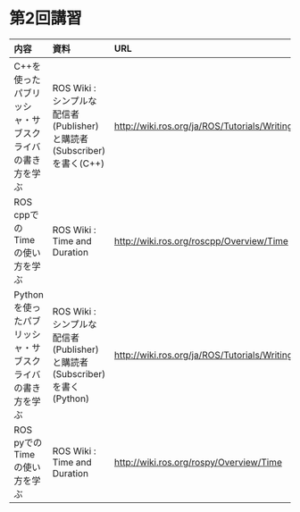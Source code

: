 # 第2回講習

|内容|資料|URL|
|:-|:-|:-|
|C++を使ったパブリッシャ・サブスクライバの書き方を学ぶ|ROS Wiki : シンプルな配信者(Publisher)と購読者(Subscriber)を書く(C++)|http://wiki.ros.org/ja/ROS/Tutorials/WritingPublisherSubscriber%28c%2B%2B%29|
|ROS cppでのTimeの使い方を学ぶ|ROS Wiki : Time and Duration|http://wiki.ros.org/roscpp/Overview/Time|
|Pythonを使ったパブリッシャ・サブスクライバの書き方を学ぶ|ROS Wiki : シンプルな配信者(Publisher)と購読者(Subscriber)を書く(Python)|http://wiki.ros.org/ja/ROS/Tutorials/WritingPublisherSubscriber%28python%29|
|ROS pyでのTimeの使い方を学ぶ|ROS Wiki : Time and Duration|http://wiki.ros.org/rospy/Overview/Time|


